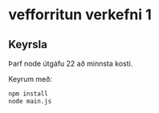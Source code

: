 # vefforritun verkefni 1

## Keyrsla

Þarf node útgáfu 22 að minnsta kosti.

Keyrum með:

```bash
npm install
node main.js
```
